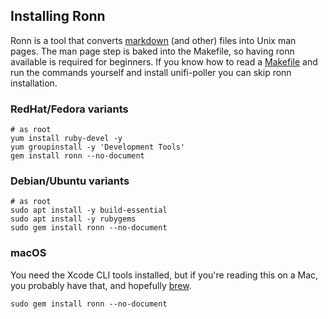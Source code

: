 ## Installing Ronn

Ronn is a tool that converts [markdown](https://github.com/davidnewhall/unifi-poller/blob/master/cmd/unifi-poller/README.md) (and other) files into Unix man pages. The man page step is baked into the Makefile, so having ronn available is required for beginners. If you know how to read a [Makefile](https://github.com/davidnewhall/unifi-poller/blob/master/Makefile) and run the commands yourself and install unifi-poller you can skip ronn installation.

### RedHat/Fedora variants

```shell
# as root
yum install ruby-devel -y 
yum groupinstall -y 'Development Tools'
gem install ronn --no-document
```

### Debian/Ubuntu variants

```shell
# as root
sudo apt install -y build-essential
sudo apt install -y rubygems
sudo gem install ronn --no-document
```

### macOS

You need the Xcode CLI tools installed, but if you're reading this on a Mac, you probably have that, and hopefully [brew](http://brew.sh).

```
sudo gem install ronn --no-document
```